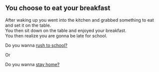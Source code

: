 ## You choose to eat your breakfast

After waking up you went into the kitchen and grabbed something to eat and set it on the table.  
You then sit down on the table and enjoyed your breakfast.  
You then realize you are gonna be late for school.

Do you wanna [rush to school?](cyoa/studentlife/choice1/choice1/choice2/running.md)

Or

Do you wanna [stay home?](choice2/stayhome.md)